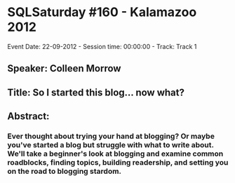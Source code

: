 # SQLSaturday #160 - Kalamazoo 2012
Event Date: 22-09-2012 - Session time: 00:00:00 - Track: Track 1
## Speaker: Colleen Morrow
## Title: So I started this blog... now what?
## Abstract:
### Ever thought about trying your hand at blogging?  Or maybe you've started a blog but struggle with what to write about.  We'll take a beginner's look at blogging and examine common roadblocks, finding topics, building readership, and setting you on the road to blogging stardom.
